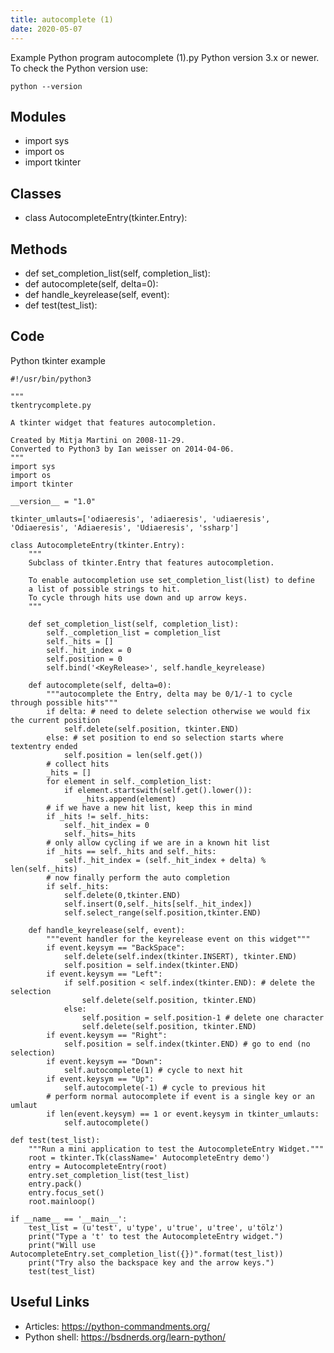 ```yaml
---
title: autocomplete (1)
date: 2020-05-07
---
```

Example Python program autocomplete (1).py
Python version 3.x or newer.
To check the Python version use:

    python --version

## Modules

* import sys
* import os
* import tkinter

## Classes

* class AutocompleteEntry(tkinter.Entry):

## Methods

* def set_completion_list(self, completion_list):
* def autocomplete(self, delta=0):
* def handle_keyrelease(self, event):
* def test(test_list):

## Code

Python tkinter example

    #!/usr/bin/python3
    
    """
    tkentrycomplete.py
    
    A tkinter widget that features autocompletion.
    
    Created by Mitja Martini on 2008-11-29.
    Converted to Python3 by Ian weisser on 2014-04-06.
    """
    import sys
    import os
    import tkinter
    
    __version__ = "1.0"
    
    tkinter_umlauts=['odiaeresis', 'adiaeresis', 'udiaeresis', 'Odiaeresis', 'Adiaeresis', 'Udiaeresis', 'ssharp']
    
    class AutocompleteEntry(tkinter.Entry):
        """
        Subclass of tkinter.Entry that features autocompletion.
    
        To enable autocompletion use set_completion_list(list) to define 
        a list of possible strings to hit.
        To cycle through hits use down and up arrow keys.
        """
    
        def set_completion_list(self, completion_list):
            self._completion_list = completion_list
            self._hits = []
            self._hit_index = 0
            self.position = 0
            self.bind('<KeyRelease>', self.handle_keyrelease)               
    
        def autocomplete(self, delta=0):
            """autocomplete the Entry, delta may be 0/1/-1 to cycle through possible hits"""
            if delta: # need to delete selection otherwise we would fix the current position
                self.delete(self.position, tkinter.END)
            else: # set position to end so selection starts where textentry ended
                self.position = len(self.get())
            # collect hits
            _hits = []
            for element in self._completion_list:
                if element.startswith(self.get().lower()):
                    _hits.append(element)
            # if we have a new hit list, keep this in mind
            if _hits != self._hits:
                self._hit_index = 0
                self._hits=_hits
            # only allow cycling if we are in a known hit list
            if _hits == self._hits and self._hits:
                self._hit_index = (self._hit_index + delta) % len(self._hits)
            # now finally perform the auto completion
            if self._hits:
                self.delete(0,tkinter.END)
                self.insert(0,self._hits[self._hit_index])
                self.select_range(self.position,tkinter.END)
                            
        def handle_keyrelease(self, event):
            """event handler for the keyrelease event on this widget"""
            if event.keysym == "BackSpace":
                self.delete(self.index(tkinter.INSERT), tkinter.END) 
                self.position = self.index(tkinter.END)
            if event.keysym == "Left":
                if self.position < self.index(tkinter.END): # delete the selection
                    self.delete(self.position, tkinter.END)
                else:
                    self.position = self.position-1 # delete one character
                    self.delete(self.position, tkinter.END)
            if event.keysym == "Right":
                self.position = self.index(tkinter.END) # go to end (no selection)
            if event.keysym == "Down":
                self.autocomplete(1) # cycle to next hit
            if event.keysym == "Up":
                self.autocomplete(-1) # cycle to previous hit
            # perform normal autocomplete if event is a single key or an umlaut
            if len(event.keysym) == 1 or event.keysym in tkinter_umlauts:
                self.autocomplete()
    
    def test(test_list):
        """Run a mini application to test the AutocompleteEntry Widget."""
        root = tkinter.Tk(className=' AutocompleteEntry demo')
        entry = AutocompleteEntry(root)
        entry.set_completion_list(test_list)
        entry.pack()
        entry.focus_set()
        root.mainloop()
    
    if __name__ == '__main__':
        test_list = (u'test', u'type', u'true', u'tree', u'tölz')
        print("Type a 't' to test the AutocompleteEntry widget.")
        print("Will use AutocompleteEntry.set_completion_list({})".format(test_list))
        print("Try also the backspace key and the arrow keys.")
        test(test_list)
    

## Useful Links

- Articles: https://python-commandments.org/
- Python shell: https://bsdnerds.org/learn-python/
